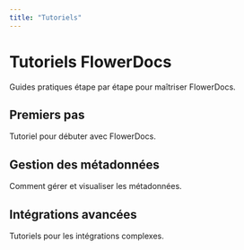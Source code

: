 ```yaml
---
title: "Tutoriels"
---
```


# Tutoriels FlowerDocs

Guides pratiques étape par étape pour maîtriser FlowerDocs.

## Premiers pas

Tutoriel pour débuter avec FlowerDocs.

## Gestion des métadonnées

Comment gérer et visualiser les métadonnées.

## Intégrations avancées

Tutoriels pour les intégrations complexes.